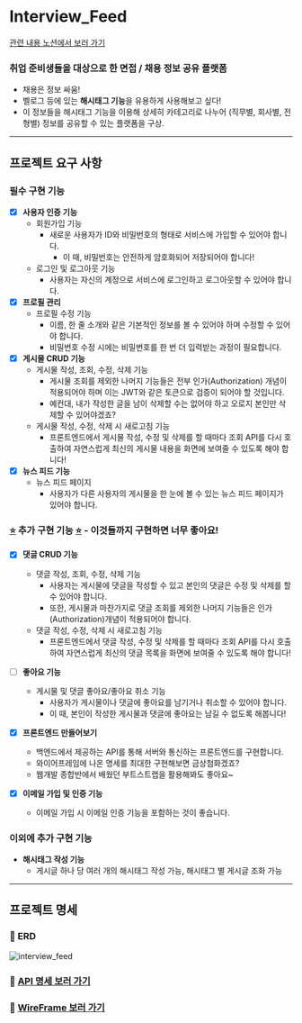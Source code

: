 # Interview_Feed

[관련 내용 노션에서 보러 가기](https://www.notion.so/erickim-portfolio/S-A-6eab7701b23546a791e76b94da6fe18d#ba36910a569247109ee31935c6dbd25b)


### 취업 준비생들을 대상으로 한 면접 / 채용 정보 공유 플랫폼

- 채용은 정보 싸움!
- 벨로그 등에 있는 **********해시태그 기능**********을 유용하게 사용해보고 싶다!
- 이 정보들을 해시태그 기능을 이용해 상세히 카테고리로 나누어 (직무별, 회사별, 전형별) 정보를 공유할 수 있는 플랫폼을 구상.
---
## 프로젝트 요구 사항
### **필수 구현 기능**

- [x]  **사용자 인증 기능**
    - 회원가입 기능
        - 새로운 사용자가 ID와 비밀번호의 형태로 서비스에 가입할 수 있어야 합니다.
            - 이 때, 비밀번호는 안전하게 암호화되어 저장되어야 합니다!
    - 로그인 및 로그아웃 기능
        - 사용자는 자신의 계정으로 서비스에 로그인하고 로그아웃할 수 있어야 합니다.
- [x]  **프로필 관리**
    - 프로필 수정 기능
        - 이름, 한 줄 소개와 같은 기본적인 정보를 볼 수 있어야 하며 수정할 수 있어야 합니다.
        - 비밀번호 수정 시에는 비밀번호를 한 번 더 입력받는 과정이 필요합니다.
- [x]  **게시물 CRUD 기능**
    - 게시물 작성, 조회, 수정, 삭제 기능
        - 게시물 조회를 제외한 나머지 기능들은 전부 인가(Authorization) 개념이 적용되어야 하며 이는 JWT와 같은 토큰으로 검증이 되어야 할 것입니다.
        - 예컨대, 내가 작성한 글을 남이 삭제할 수는 없어야 하고 오로지 본인만 삭제할 수 있어야겠죠?
    - 게시물 작성, 수정, 삭제 시 새로고침 기능
        - 프론트엔드에서 게시물 작성, 수정 및 삭제를 할 때마다 조회 API를 다시 호출하여 자연스럽게 최신의 게시물 내용을 화면에 보여줄 수 있도록 해야 합니다!
- [x]  **뉴스 피드 기능**
    - 뉴스 피드 페이지
        - 사용자가 다른 사용자의 게시물을 한 눈에 볼 수 있는 뉴스 피드 페이지가 있어야 합니다.

### **[⭐](https://emojipedia.org/star/)** 추가 구현 기능 **[⭐](https://emojipedia.org/star/)** - 이것들까지 구현하면 너무 좋아요!

- [x]  **댓글 CRUD 기능**
    - 댓글 작성, 조회, 수정, 삭제 기능
        - 사용자는 게시물에 댓글을 작성할 수 있고 본인의 댓글은 수정 및 삭제를 할 수 있어야 합니다.
        - 또한, 게시물과 마찬가지로 댓글 조회를 제외한 나머지 기능들은 인가(Authorization)개념이 적용되어야 합니다.
    - 댓글 작성, 수정, 삭제 시 새로고침 기능
        - 프론트엔드에서 댓글 작성, 수정 및 삭제를 할 때마다 조회 API를 다시 호출하여 자연스럽게 최신의 댓글 목록을 화면에 보여줄 수 있도록 해야 합니다!
    
- [ ]  **좋아요 기능**
    - 게시물 및 댓글 좋아요/좋아요 취소 기능
        - 사용자가 게시물이나 댓글에 좋아요를 남기거나 취소할 수 있어야 합니다.
        - 이 때, 본인이 작성한 게시물과 댓글에 좋아요는 남길 수 없도록 해봅니다!

- [x]  **프론트엔드 만들어보기**
    - 백엔드에서 제공하는 API를 통해 서버와 통신하는 프론트엔드를 구현합니다.
    - 와이어프레임에 나온 명세를 최대한 구현해보면 금상첨화겠죠?
    - 웹개발 종합반에서 배웠던 부트스트랩을 활용해봐도 좋아요~
     
- [x]  **이메일 가입 및 인증 기능**
    - 이메일 가입 시 이메일 인증 기능을 포함하는 것이 좋습니다.

### 이외에 추가 구현 기능
- **해시태그 작성 기능**
  - 게시글 하나 당 여러 개의 해시태그 작성 가능, 해시태그 별 게시글 조화 가능

---

## 프로젝트 명세

### 🎯 ERD

![interview_feed](https://github.com/ayboori/Interview_Feed/assets/105356296/5d38840e-c5fd-4cdc-bb02-6ace0df393c2)


### 🎯 [API 명세 보러 가기](https://www.notion.so/erickim-portfolio/S-A-6eab7701b23546a791e76b94da6fe18d?pvs=4#ba36910a569247109ee31935c6dbd25b)

### 🎯 [WireFrame 보러 가기](https://www.figma.com/file/blpC3rMqs1YaE8AFNTuHJz/Untitled?type=design&node-id=0-1&mode=design&t=v4uNvaY4DX1X9CwE-0)
